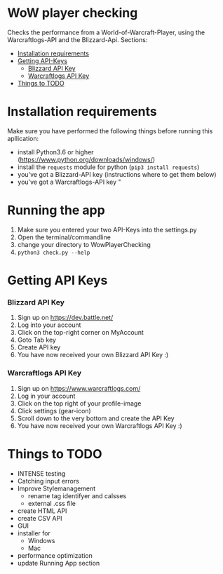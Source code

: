 # WoW player checking 
Checks the performance from a World-of-Warcraft-Player, using the Warcraftlogs-API and the Blizzard-Api.
Sections:
- [Installation requirements](#installation-requirments)
- [Getting API-Keys](#getting-api-keys)
  - [Blizzard API Key](#blizzard-api-key)
  - [Warcraftlogs API Key](#warcraftlogs-api-key)
- [Things to TODO](#things-to-todo)
	
# Installation requirements
Make sure you have performed the following things before running this apllication:
* install Python3.6 or higher	(https://www.python.org/downloads/windows/)
* install the `requests` module for python (`pip3 install requests`)
* you've got a Blizzard-API key			(instructions where to get them below)
* you've got a Warcraftlogs-API key			"

# Running the app
1. Make sure you entered your two API-Keys into the settings.py
2. Open the terminal/commandline
3. change your directory to WowPlayerChecking
4. `python3 check.py --help`

# Getting API Keys
### Blizzard API Key
1. Sign up on https://dev.battle.net/
2. Log into your account
3. Click on the top-right corner on MyAccount
4. Goto Tab key
5. Create API key
6. You have now received your own Blizzard API Key :)

### Warcraftlogs API Key
1. Sign up on https://www.warcraftlogs.com/
2. Log in your account
3. Click on the top right of your profile-image
4. Click settings (gear-icon)
5. Scroll down to the very bottom and create the API Key
6. You have now received your own Warcraftlogs API Key :)

# Things to TODO
- INTENSE testing
- Catching input errors
- Improve Stylemanagement
  - rename tag identifyer and calsses
  - external .css file
- create HTML API
- create CSV API
- GUI
- installer for
  - Windows
  - Mac
- performance optimization
- update Running App section
